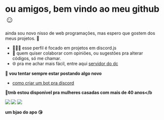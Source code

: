 # ou amigos, bem vindo ao meu github ☺

ainda sou novo nisso de web programações, mas espero que gostem dos meus projetos. 😬

- 👨🏽‍💻 esse perfil é focado em projetos em discord.js
- 🤝 quem quiser colaborar com opiniões, ou sugestões pra alterar códigos, só me chamar. 
- 🌐 pra me achar mais fácil, entre aqui [servidor do dc](https://discord.gg/tkf) 

<b>📕 vou tentar sempre estar postando algo novo</b>

<!-- BLOG-POST-LIST:START -->
- [como criar um bot pra discord](https://discord.gg/tkf)
<!-- BLOG-POST-LIST:END -->

<b> 🤝tmb estou disponível pra mulheres casadas com mais de 40 anos</b

[<img src="https://img.shields.io/badge/twitter-%231DA1F2.svg?&style=for-the-badge&logo=twitter&logoColor=white&color=black" />](https://twitter.com/GabrielTanner14) 
[<img src="https://img.shields.io/badge/medium-%2312100E.svg?&style=for-the-badge&logo=medium&logoColor=white&color=black" />](https://medium.com/@gabrieltanner)
[<img src ="https://img.shields.io/badge/website-%23.svg?&style=for-the-badge&logo=&logoColor=white%22&color=black">](https://gabrieltanner.org)

</p>

**um bjao do apo 😘**
